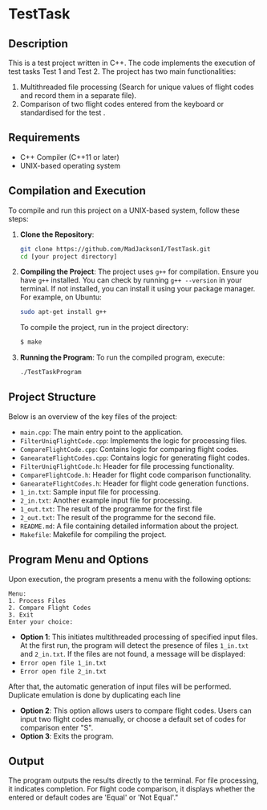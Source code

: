 # TestTask

## Description

This is a test project written in C++. The code implements the execution of test tasks Test 1 and Test 2. The project has two main functionalities:
1. Multithreaded file processing (Search for unique values of flight codes and record them in a separate file).
2. Comparison of two flight codes entered from the keyboard or standardised for the test .

## Requirements

- C++ Compiler (C++11 or later)
- UNIX-based operating system

## Compilation and Execution

To compile and run this project on a UNIX-based system, follow these steps:

1. **Clone the Repository**:
   ```bash
   git clone https://github.com/MadJacksonI/TestTask.git
   cd [your project directory]
   ```

2. **Compiling the Project**:
   The project uses `g++` for compilation. Ensure you have `g++` installed. You can check by running `g++ --version` in your terminal. If not installed, you can install it using your package manager. For example, on Ubuntu:
   ```bash
   sudo apt-get install g++
   ```

   To compile the project, run in the project directory:
   ```bash
   $ make
   ```
   
3. **Running the Program**:
   To run the compiled program, execute:
   ```bash
   ./TestTaskProgram
   ```

## Project Structure

Below is an overview of the key files of the project:

- `main.cpp`: The main entry point to the application.
- `FilterUniqFlightCode.cpp`: Implements the logic for processing files.
- `CompareFlightCode.cpp`: Contains logic for comparing flight codes.
- `GanearateFlightCodes.cpp`: Contains logic for generating flight codes.
- `FilterUniqFlightCode.h`: Header for file processing functionality.
- `CompareFlightCode.h`: Header for flight code comparison functionality.
- `GanearateFlightCodes.h`: Header for flight code generation functions.
- `1_in.txt`: Sample input file for processing.
- `2_in.txt`: Another example input file for processing.
- `1_out.txt`: The result of the programme for the first file 
- `2_out.txt`: The result of the programme for the second file.
- `README.md`: A file containing detailed information about the project.
- `Makefile`: Makefile for compiling the project.

## Program Menu and Options

Upon execution, the program presents a menu with the following options:

```
Menu:
1. Process Files
2. Compare Flight Codes
3. Exit
Enter your choice: 
```

- **Option 1**: This initiates multithreaded processing of specified input files.
At the first run, the program will detect the presence of files `1_in.txt` and `2_in.txt`. If the files are not found, a message will be displayed:
- `Error open file 1_in.txt`
- `Error open file 2_in.txt`

After that, the automatic generation of input files will be performed. Duplicate emulation is done by duplicating each line

- **Option 2**: This option allows users to compare flight codes. Users can input two flight codes manually, or choose a default set of codes for comparison enter "S".
- **Option 3**: Exits the program.

## Output

The program outputs the results directly to the terminal. For file processing, it indicates completion. For flight code comparison, it displays whether the entered or default codes are 'Equal' or 'Not Equal'."
